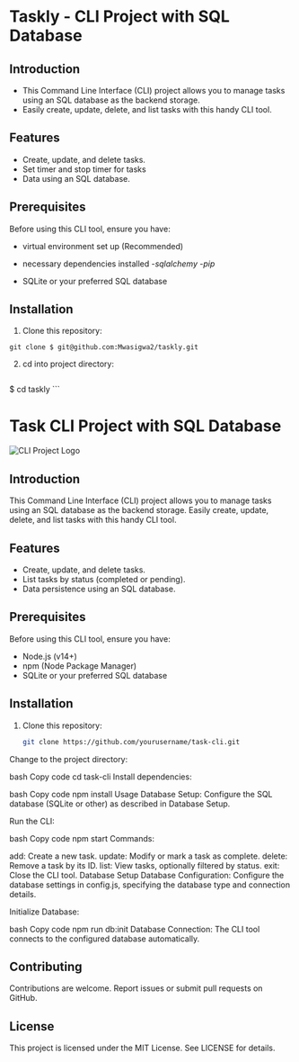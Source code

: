 # Taskly -  CLI Project with SQL Database

## Introduction

- This Command Line Interface (CLI) project allows you to manage tasks using an SQL database as the backend storage. 
- Easily create, update, delete, and list tasks with this handy CLI tool.

## Features

- Create, update, and delete tasks.
- Set timer and stop timer for tasks
- Data using an SQL database.

## Prerequisites

Before using this CLI tool, ensure you have:

- virtual environment set up (Recommended)
- necessary dependencies installed
  -*sqlalchemy*
  -*pip*
  
- SQLite or your preferred SQL database

## Installation

1. Clone this repository:

```
git clone $ git@github.com:Mwasigwa2/taskly.git
```
2. cd into project directory:
    ```
  $  cd taskly
    ```
# Task CLI Project with SQL Database

![CLI Project Logo](cli-project-logo.png)

## Introduction

This Command Line Interface (CLI) project allows you to manage tasks using an SQL database as the backend storage. Easily create, update, delete, and list tasks with this handy CLI tool.

## Features

- Create, update, and delete tasks.
- List tasks by status (completed or pending).
- Data persistence using an SQL database.

## Prerequisites

Before using this CLI tool, ensure you have:

- Node.js (v14+)
- npm (Node Package Manager)
- SQLite or your preferred SQL database

## Installation

1. Clone this repository:

   ```bash
   git clone https://github.com/yourusername/task-cli.git
Change to the project directory:

bash
Copy code
cd task-cli
Install dependencies:

bash
Copy code
npm install
Usage
Database Setup: Configure the SQL database (SQLite or other) as described in Database Setup.

Run the CLI:

bash
Copy code
npm start
Commands:

add: Create a new task.
update: Modify or mark a task as complete.
delete: Remove a task by its ID.
list: View tasks, optionally filtered by status.
exit: Close the CLI tool.
Database Setup
Database Configuration: Configure the database settings in config.js, specifying the database type and connection details.

Initialize Database:

bash
Copy code
npm run db:init
Database Connection: The CLI tool connects to the configured database automatically.

## Contributing
Contributions are welcome. Report issues or submit pull requests on GitHub.

## License
This project is licensed under the MIT License. See LICENSE for details.


